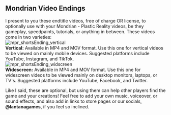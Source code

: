 Mondrian Video Endings
----------------------
I present to you these endtitle videos, free of charge OR license, to optionally use with your Mondrian - Plastic Reality videos, be they gameplay, speedpaints, tutorials, or anything in between.
These videos come in two varieties:<br>
![mpr_shortsEnding_vertical](https://github.com/user-attachments/assets/c4d758f3-2294-49ab-b51b-5bdd924edfea)
<br><b>Vertical:</b> Available in MP4 and MOV format. Use this one for vertical videos to be viewed on mainly mobile devices. Suggested platforms include YouTube, Instagram, and TikTok.<br>
![mpr_shortsEnding_widscreen](https://github.com/user-attachments/assets/54c8ba73-ed11-44f4-b136-93dc3b91f695)
<br><b>Widescreen:</b> Available in MP4 and MOV format. Use this one for widescreen videos to be viewed mainly on desktop monitors, laptops, or TV's. Suggested platforms include YouTube, Facebook, and Twitter.

Like I said, these are optional, but using them can help other players find the game and your creations! Feel free to add your own music, voiceover, or sound effects, and also add in links to store pages or our socials, <b>@lantanagames</b>, if you feel so inclined.
